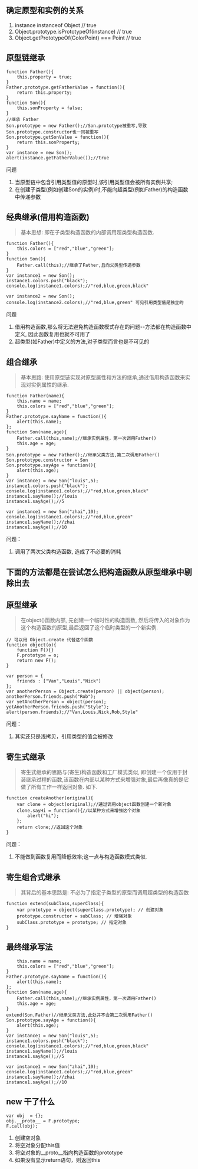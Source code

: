 ## 确定原型和实例的关系
1. instance instanceof Object // true
2. Object.prototype.isPrototypeOf(instance) // true
3. Object.getPrototypeOf(ColorPoint) === Point // true

## 原型链继承
```
function Father(){
	this.property = true;
}
Father.prototype.getFatherValue = function(){
	return this.property;
}
function Son(){
	this.sonProperty = false;
}
//继承 Father
Son.prototype = new Father();//Son.prototype被重写,导致Son.prototype.constructor也一同被重写
Son.prototype.getSonValue = function(){
	return this.sonProperty;
}
var instance = new Son();
alert(instance.getFatherValue());//true
```
问题
1. 当原型链中包含引用类型值的原型时,该引用类型值会被所有实例共享;
2. 在创建子类型(例如创建Son的实例)时,不能向超类型(例如Father)的构造函数中传递参数

## 经典继承(借用构造函数)
> 基本思想: 即在子类型构造函数的内部调用超类型构造函数.
```
function Father(){
	this.colors = ["red","blue","green"];
}
function Son(){
	Father.call(this);//继承了Father,且向父类型传递参数
}
var instance1 = new Son();
instance1.colors.push("black");
console.log(instance1.colors);//"red,blue,green,black"

var instance2 = new Son();
console.log(instance2.colors);//"red,blue,green" 可见引用类型值是独立的
```
问题
1. 借用构造函数,那么将无法避免构造函数模式存在的问题--方法都在构造函数中定义, 因此函数复用也就不可用了
2. 超类型(如Father)中定义的方法,对子类型而言也是不可见的

## 组合继承
> 基本思路: 使用原型链实现对原型属性和方法的继承,通过借用构造函数来实现对实例属性的继承.
```
function Father(name){
	this.name = name;
	this.colors = ["red","blue","green"];
}
Father.prototype.sayName = function(){
	alert(this.name);
};
function Son(name,age){
	Father.call(this,name);//继承实例属性，第一次调用Father()
	this.age = age;
}
Son.prototype = new Father();//继承父类方法,第二次调用Father()
Son.prototype.constructor = Son
Son.prototype.sayAge = function(){
	alert(this.age);
}
var instance1 = new Son("louis",5);
instance1.colors.push("black");
console.log(instance1.colors);//"red,blue,green,black"
instance1.sayName();//louis
instance1.sayAge();//5

var instance1 = new Son("zhai",10);
console.log(instance1.colors);//"red,blue,green"
instance1.sayName();//zhai
instance1.sayAge();//10
```
问题：
1. 调用了两次父类构造函数, 造成了不必要的消耗

## 下面的方法都是在尝试怎么把构造函数从原型继承中剔除出去
## 原型继承
> 在object()函数内部, 先创建一个临时性的构造函数, 然后将传入的对象作为这个构造函数的原型,最后返回了这个临时类型的一个新实例.
```
// 可以用 Object.create 代替这个函数
function object(o){
	function F(){}
	F.prototype = o;
	return new F();
}

var person = {
	friends : ["Van","Louis","Nick"]
};
var anotherPerson = Object.create(person) || object(person);
anotherPerson.friends.push("Rob");
var yetAnotherPerson = object(person);
yetAnotherPerson.friends.push("Style");
alert(person.friends);//"Van,Louis,Nick,Rob,Style"
```
问题：
1. 其实还只是浅拷贝，引用类型的值会被修改

## 寄生式继承
> 寄生式继承的思路与(寄生)构造函数和工厂模式类似, 即创建一个仅用于封装继承过程的函数,该函数在内部以某种方式来增强对象,最后再像真的是它做了所有工作一样返回对象. 如下.
```
function createAnother(original){
	var clone = object(original);//通过调用object函数创建一个新对象
	clone.sayHi = function(){//以某种方式来增强这个对象
		alert("hi");
	};
	return clone;//返回这个对象
}
```
问题：
1. 不能做到函数复用而降低效率;这一点与构造函数模式类似.

## 寄生组合式继承
> 其背后的基本思路是: 不必为了指定子类型的原型而调用超类型的构造函数
```
function extend(subClass,superClass){
	var prototype = object(superClass.prototype); // 创建对象
	prototype.constructor = subClass; // 增强对象
	subClass.prototype = prototype; // 指定对象
}
```

## 最终继承写法
```function Father(name){
	this.name = name;
	this.colors = ["red","blue","green"];
}
Father.prototype.sayName = function(){
	alert(this.name);
};
function Son(name,age){
	Father.call(this,name);//继承实例属性，第一次调用Father()
	this.age = age;
}
extend(Son,Father)//继承父类方法,此处并不会第二次调用Father()
Son.prototype.sayAge = function(){
	alert(this.age);
}
var instance1 = new Son("louis",5);
instance1.colors.push("black");
console.log(instance1.colors);//"red,blue,green,black"
instance1.sayName();//louis
instance1.sayAge();//5

var instance1 = new Son("zhai",10);
console.log(instance1.colors);//"red,blue,green"
instance1.sayName();//zhai
instance1.sayAge();//10
```

## new 干了什么
```
var obj  = {};
obj.__proto__ = F.prototype;
F.call(obj);
```
1. 创建空对象
2. 将空对象分配this值
3. 将空对象的__proto__指向构造函数的prototype
4. 如果没有显示return语句，则返回this







